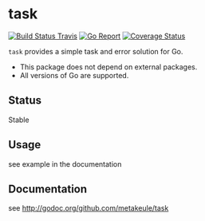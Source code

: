 
task
=====

[![Build Status Travis](https://secure.travis-ci.org/metakeule/task.png)](http://travis-ci.org/metakeule/task) [![Go Report](https://goreportcard.com/badge/github.com/metakeule/task)](https://goreportcard.com/report/github.com/metakeule/task) [![Coverage Status](https://coveralls.io/repos/github/metakeule/task/badge.svg?branch=master)](https://coveralls.io/github/metakeule/task?branch=master)

`task` provides a simple task and error solution for Go.

- This package does not depend on external packages.
- All versions of Go are supported.

Status
------

Stable

Usage
-----
see example in the documentation

Documentation
-------------

see http://godoc.org/github.com/metakeule/task
